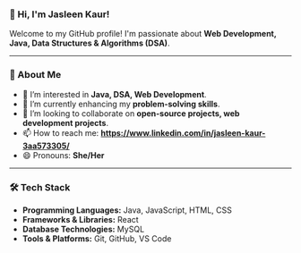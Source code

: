 ### 👋 Hi, I'm Jasleen Kaur!  
Welcome to my GitHub profile! I'm passionate about **Web Development, Java, Data Structures & Algorithms (DSA)**.

---

### 🚀 About Me  
- 👀 I’m interested in **Java, DSA, Web Development**.  
- 🌱 I’m currently enhancing my **problem-solving skills**.  
- 💞️ I’m looking to collaborate on **open-source projects, web development projects**.  
- 📫 How to reach me: **https://www.linkedin.com/in/jasleen-kaur-3aa573305/**  
- 😄 Pronouns: **She/Her**    

---

### 🛠️ Tech Stack  
- **Programming Languages:** Java, JavaScript, HTML, CSS  
- **Frameworks & Libraries:** React  
- **Database Technologies:** MySQL
- **Tools & Platforms:** Git, GitHub, VS Code  
